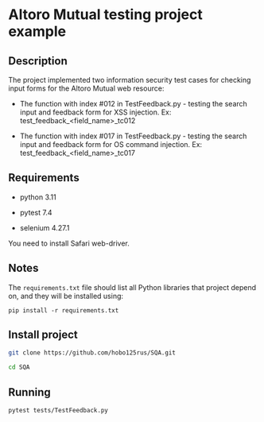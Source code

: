 # Altoro Mutual testing project example

## Description

The project implemented two information security test cases for checking input forms for the Altoro Mutual web resource:

* The function with index #012 in TestFeedback.py - testing the search input and feedback form for XSS injection.
  Ex: test_feedback_<field_name>_tc012

* The function with index #017 in TestFeedback.py - testing the search input and feedback form for OS command injection.
  Ex: test_feedback_<field_name>_tc017

## Requirements

- python 3.11

- pytest 7.4

- selenium 4.27.1

You need to install Safari web-driver.

## Notes
The `requirements.txt` file should list all Python libraries that project
depend on, and they will be installed using:

```
pip install -r requirements.txt
```

## Install project

```bash
git clone https://github.com/hobo125rus/SQA.git

cd SQA

```

## Running

```bash
pytest tests/TestFeedback.py

```
